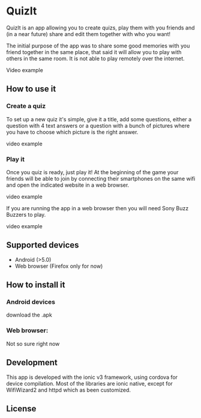 # QuizIt
QuizIt is an app allowing you to create quizs, play them with you friends and (in a near future) share and edit them together with who you want!

The initial purpose of the app was to share some good memories with you friend together in the same place, that said it will allow you to play with others in the same room. It is not able to play remotely over the internet.

Video example

## How to use it
### Create a quiz
To set up a new quiz it's simple, give it a title, add some questions, either a question with 4 text answers or a question with a bunch of pictures where you have to choose which picture is the right answer.

video example
### Play it
Once you quiz is ready, just play it! At the beginning of the game your friends will be able to join by connecting their smartphones on the same wifi and open the indicated website in a web browser.

video example

If you are running the app in a web browser then you will need Sony Buzz Buzzers to play.

video example

## Supported devices
* Android (>5.0)
* Web browser (Firefox only for now)

## How to install it
### Android devices
download the .apk

### Web browser:
Not so sure right now

## Development
This app is developed with the ionic v3 framework, using cordova for device compilation. Most of the libraries are ionic native, except for WifiWizard2 and httpd which as been customized.

## License
